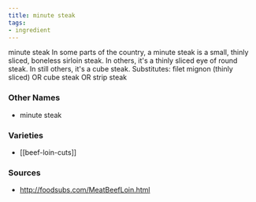 ```yaml
---
title: minute steak
tags:
- ingredient
---
```

minute steak In some parts of the country, a minute steak is a small, thinly sliced, boneless sirloin steak. In others, it's a thinly sliced eye of round steak. In still others, it's a cube steak. Substitutes: filet mignon (thinly sliced) OR cube steak OR strip steak

### Other Names

* minute steak

### Varieties

* [[beef-loin-cuts]]

### Sources
* http://foodsubs.com/MeatBeefLoin.html
